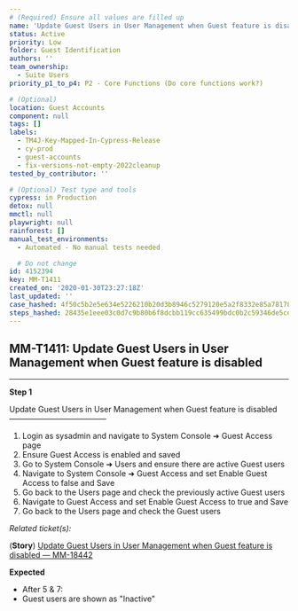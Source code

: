 ```yaml
---
# (Required) Ensure all values are filled up
name: 'Update Guest Users in User Management when Guest feature is disabled'
status: Active
priority: Low
folder: Guest Identification
authors: ''
team_ownership:
  - Suite Users
priority_p1_to_p4: P2 - Core Functions (Do core functions work?)

# (Optional)
location: Guest Accounts
component: null
tags: []
labels:
  - TM4J-Key-Mapped-In-Cypress-Release
  - cy-prod
  - guest-accounts
  - fix-versions-not-empty-2022cleanup
tested_by_contributor: ''

# (Optional) Test type and tools
cypress: in Production
detox: null
mmctl: null
playwright: null
rainforest: []
manual_test_environments:
  - Automated - No manual tests needed

  # Do not change
id: 4152394
key: MM-T1411
created_on: '2020-01-30T23:27:18Z'
last_updated: ''
case_hashed: 4f50c5b2e5e634e5226210b20d3b8946c5279120e5a2f8332e85a78178a44eb179c798836f041d33b418c42b19d8c226
steps_hashed: 28435e1eee03c0d7c9b80b6f8dcbb119cc635499bdc0b2c59346de5cdd2e92f43d18fa26733c5e3886642d1b97ee7a0d
---
```


<!-- (Auto-generated) Based on frontmatter's "key" and "name" -->

## MM-T1411: Update Guest Users in User Management when Guest feature is disabled

---

**Step 1**

Update Guest Users in User Management when Guest feature is disabled\
–––––––––––––––––––––––––

1. Login as sysadmin and navigate to System Console ➜ Guest Access page
2. Ensure Guest Access is enabled and saved
3. Go to System Console ➜ Users and ensure there are active Guest users
4. Navigate to System Console ➜ Guest Access and set Enable Guest Access to false and Save
5. Go back to the Users page and check the previously active Guest users
6. Navigate to Guest Access and set Enable Guest Access to true and Save
7. Go back to the Users page and check the Guest users

_Related ticket(s):_

(**Story**) [Update Guest Users in User Management when Guest feature is disabled — MM-18442](https://mattermost.atlassian.net/browse/MM-18442)

**Expected**

- After 5 & 7:
- Guest users are shown as "Inactive"
